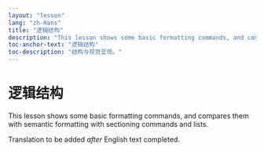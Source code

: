 ```yaml
---
layout: "lesson"
lang: "zh-Hans"
title: "逻辑结构"
description: "This lesson shows some basic formatting commands, and compares them with semantic formatting with sectioning commands and lists."
toc-anchor-text: "逻辑结构"
toc-description: "结构与视觉呈现。"
---
```


# 逻辑结构

<span
  class="summary">This lesson shows some basic formatting commands, and compares them with semantic formatting with sectioning commands and lists.</span>

Translation to be added _after_ English text completed.
